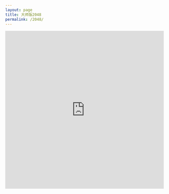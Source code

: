 ```yaml
---
layout: page
title: 大师版2048
permalink: /2048/
---
```


<iframe frameborder="0" src="https://linearsports.org/2048" style="overflow:hidden;width:100%;height:500px;"></iframe>
